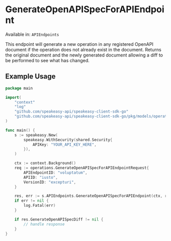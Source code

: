 # GenerateOpenAPISpecForAPIEndpoint
Available in: `APIEndpoints`

This endpoint will generate a new operation in any registered OpenAPI document if the operation does not already exist in the document.
Returns the original document and the newly generated document allowing a diff to be performed to see what has changed.

## Example Usage
```go
package main

import(
	"context"
	"log"
	"github.com/speakeasy-api/speakeasy-client-sdk-go"
	"github.com/speakeasy-api/speakeasy-client-sdk-go/pkg/models/operations"
)

func main() {
    s := speakeasy.New(
        speakeasy.WithSecurity(shared.Security{
            APIKey: "YOUR_API_KEY_HERE",
        }),
    )

    ctx := context.Background()    
    req := operations.GenerateOpenAPISpecForAPIEndpointRequest{
        APIEndpointID: "voluptatum",
        APIID: "iusto",
        VersionID: "excepturi",
    }

    res, err := s.APIEndpoints.GenerateOpenAPISpecForAPIEndpoint(ctx, req)
    if err != nil {
        log.Fatal(err)
    }

    if res.GenerateOpenAPISpecDiff != nil {
        // handle response
    }
}
```